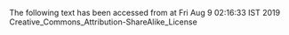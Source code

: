 The following text has been accessed from at Fri Aug 9 02:16:33 IST 2019
Creative_Commons_Attribution-ShareAlike_License
